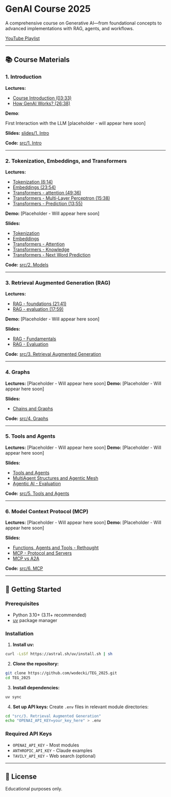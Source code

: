 # GenAI Course 2025

A comprehensive course on Generative AI—from foundational concepts to advanced implementations with RAG, agents, and workflows.

[YouTube Playlist](https://www.youtube.com/playlist?list=PLOiItT5FLNRqp8sK9t-Hi2xRjZgg1SE44)

---

## 📚 Course Materials

### 1. Introduction
**Lectures:** 
- [Course Introduction (03:33)](https://www.youtube.com/watch?v=46FcfsccTyk)
- [How GenAI Works? (26:38)](https://youtu.be/q-As4OK1f5E)

**Demo**:

First Interaction with the LLM [placeholder - will appear here soon]

**Slides:** [slides/1. Intro](https://github.com/wodecki/TEG_2025/blob/main/slides/1.%20Intro)

**Code:** [src/1. Intro](https://github.com/wodecki/TEG_2025/tree/main/src/1.%20Intro)

---

### 2. Tokenization, Embeddings, and Transformers
**Lectures:** 
- [Tokenization (6:14)](https://youtu.be/mltPLwiCPZM)
- [Embeddings (23:54)](https://youtu.be/P2DnCGjcukA)
- [Transformers - attention (49:36)](https://youtu.be/8iarkQsyzbw)
- [Transformers - Multi-Layer Perceptron (15:38)](https://youtu.be/hpQcTglAByo)
- [Transformers - Prediction (13:55)](https://youtu.be/4pRkJuKTaR0)

**Demo:** [Placeholder - Will appear here soon]

**Slides:**
- [Tokenization](https://github.com/wodecki/TEG_2025/blob/main/slides/2.%20Transformers/1.%20Tokenization.pptx)
- [Embeddings](https://github.com/wodecki/TEG_2025/blob/main/slides/2.%20Transformers/2.%20Embeddings.pptx)
- [Transformers - Attention](https://github.com/wodecki/TEG_2025/blob/main/slides/2.%20Transformers/3.1.%20Transformers%20-%20attention.pptx)
- [Transformers - Knowledge](https://github.com/wodecki/TEG_2025/blob/main/slides/2.%20Transformers/3.2.%20Transformers%20-%20knowledge.pptx)
- [Transformers - Next Word Prediction](https://github.com/wodecki/TEG_2025/blob/main/slides/2.%20Transformers/3.3.%20Transformers%20-%20next%20word%20prediction.pptx)

**Code:** [src/2. Models](https://github.com/wodecki/TEG_2025/tree/main/src/2.%20Models)

---

### 3. Retrieval Augmented Generation (RAG)
**Lectures:** 
- [RAG - foundations (21:41)](https://youtu.be/xtctSETgUgM)
- [RAG - evaluation (17:59)](https://youtu.be/MiTLJKbO1Q8)

**Demo:** [Placeholder - Will appear here soon]

**Slides:**
- [RAG - Fundamentals](https://github.com/wodecki/TEG_2025/blob/main/slides/3.%20Retrieval%20Augmented%20Generation/1.%20RAG%20-%20fundamentals.pptx)
- [RAG - Evaluation](https://github.com/wodecki/TEG_2025/blob/main/slides/3.%20Retrieval%20Augmented%20Generation/2.%20RAG%20-%20evaluation.pptx)

**Code:** [src/3. Retrieval Augmented Generation](https://github.com/wodecki/TEG_2025/tree/main/src/3.%20Retrieval%20Augmented%20Generation)

---

### 4. Graphs
**Lectures:** [Placeholder - Will appear here soon]
**Demo:** [Placeholder - Will appear here soon]

**Slides:**
- [Chains and Graphs](https://github.com/wodecki/TEG_2025/blob/main/slides/4.%20Graphs/1.%20Chains%20and%20graphs.pptx)

**Code:** [src/4. Graphs](https://github.com/wodecki/TEG_2025/tree/main/src/4.%20Graphs)

---

### 5. Tools and Agents
**Lectures:** [Placeholder - Will appear here soon]
**Demo:** [Placeholder - Will appear here soon]

**Slides:**
- [Tools and Agents](https://github.com/wodecki/TEG_2025/blob/main/slides/5.%20Tools%20and%20Agents/1.%20Tools%20and%20agents.pptx)
- [MultiAgent Structures and Agentic Mesh](https://github.com/wodecki/TEG_2025/blob/main/slides/5.%20Tools%20and%20Agents/2.%20MultiAgent%20Structures%20and%20Agentic%20Mesh.pptx)
- [Agentic AI - Evaluation](https://github.com/wodecki/TEG_2025/blob/main/slides/5.%20Tools%20and%20Agents/3.%20Agentic%20AI%20-%20evaluation.pptx)

**Code:** [src/5. Tools and Agents](https://github.com/wodecki/TEG_2025/tree/main/src/5.%20Tools%20and%20Agents)

---

### 6. Model Context Protocol (MCP)
**Lectures:** [Placeholder - Will appear here soon]
**Demo:** [Placeholder - Will appear here soon]

**Slides:**
- [Functions, Agents and Tools - Rethought](https://github.com/wodecki/TEG_2025/blob/main/slides/6.%20MCP/1.%20Functions%20Agents%20and%20Tools%20-%20rethinked.pptx)
- [MCP - Protocol and Servers](https://github.com/wodecki/TEG_2025/blob/main/slides/6.%20MCP/2.%20MCP%20-%20Protocol%20and%20Servers.pptx)
- [MCP vs A2A](https://github.com/wodecki/TEG_2025/blob/main/slides/6.%20MCP/3.%20MCP%20vs%20A2A.pptx)

**Code:** [src/6. MCP](https://github.com/wodecki/TEG_2025/tree/main/src/6.%20MCP)

---

## 🚀 Getting Started

### Prerequisites
- Python 3.10+ (3.11+ recommended)
- [uv](https://github.com/astral-sh/uv) package manager

### Installation

1. **Install uv:**
```bash
curl -LsSf https://astral.sh/uv/install.sh | sh
```

2. **Clone the repository:**
```bash
git clone https://github.com/wodecki/TEG_2025.git
cd TEG_2025
```

3. **Install dependencies:**
```bash
uv sync
```

4. **Set up API keys:**
Create `.env` files in relevant module directories:
```bash
cd "src/3. Retrieval Augmented Generation"
echo "OPENAI_API_KEY=your_key_here" > .env
```

### Required API Keys
- `OPENAI_API_KEY` - Most modules
- `ANTHROPIC_API_KEY` - Claude examples
- `TAVILY_API_KEY` - Web search (optional)

---

## 📝 License

Educational purposes only.
